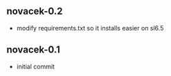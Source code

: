 novacek-0.2
-----------------
- modify requirements.txt so it installs easier on sl6.5

novacek-0.1
-----------------
- initial commit

